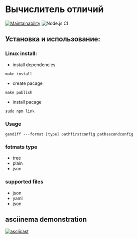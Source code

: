 # Вычислитель отличий

[![Maintainability](https://api.codeclimate.com/v1/badges/239f1a6e02bcaedcedd1/maintainability)](https://codeclimate.com/github/Alexsander-19/frontend-project-lvl2/maintainability)
![Node.js CI](https://github.com/Alexsander-19/frontend-project-lvl2/workflows/Node.js%20CI/badge.svg)

## Установка и использование:
### Linux install:
* install dependencies

```make install```

* create pacage

```make publish```

* install pacage

```sudo npm link```

### Usage

```gendiff ---format [type] pathfirstconfig pathsecondconfig```

### fotmats type
* tree
* plain
* json
### supported files
* json
* yaml
* json

## asciinema demonstration

[![asciicast](https://asciinema.org/a/XRxeeGr928sreZVERcUxmqMWt.svg)](https://asciinema.org/a/XRxeeGr928sreZVERcUxmqMWt)
